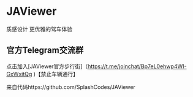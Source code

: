 # JAViewer
质感设计 更优雅的驾车体验
## 官方Telegram交流群
点击加入[JAViewer官方步行街]（https://t.me/joinchat/Bp7eL0ehwp4WI-GxWxitQg )【禁止车辆通行】



来自代码https://github.com/SplashCodes/JAViewer
